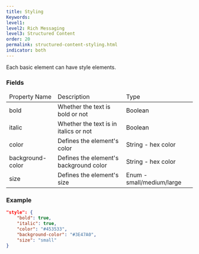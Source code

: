 ```yaml
---
title: Styling
Keywords:
level1:
level2: Rich Messaging
level3: Structured Content
order: 20
permalink: structured-content-styling.html
indicator: both
---
```


Each basic element can have style elements.

### Fields

<table>
<thead>
  <tr>
    <td>Property Name</td>
    <td>Description</td>
    <td>Type</td>
  </tr>
  </thead>
  <tbody>
  <tr>
    <td>bold</td>
    <td>Whether the text is bold or not</td>
    <td>Boolean</td>
  </tr>
  <tr>
    <td>italic</td>
    <td>Whether the text is in italics or not</td>
    <td>Boolean</td>
  </tr>
  <tr>
    <td>color</td>
    <td>Defines the element's color</td>
    <td>String - hex color</td>
  </tr>
  <tr>
    <td>background-color</td>
    <td>Defines the element's background color</td>
    <td>String - hex color</td>
  </tr>
  <tr>
    <td>size</td>
    <td>Defines the element's size</td>
    <td>Enum - small/medium/large</td>
  </tr>
  </tbody>
</table>


### Example

```json
"style": {
	"bold": true,
	"italic": true,
	"color": "#453533",
	"background-color": "#3E47A0",
	"size": "small"
}
```
